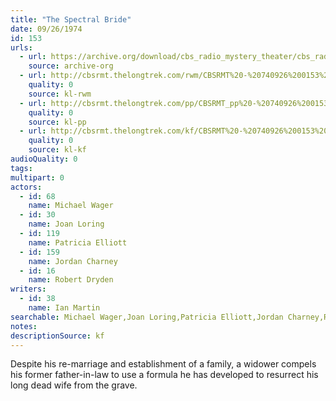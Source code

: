 ```yaml
---
title: "The Spectral Bride"
date: 09/26/1974
id: 153
urls: 
  - url: https://archive.org/download/cbs_radio_mystery_theater/cbs_radio_mystery_theater-0151-0200.zip/cbs_radio_mystery_theater-0151-0200%2Fcbsrmt_0153_the_spectral_bride.mp3
    source: archive-org
  - url: http://cbsrmt.thelongtrek.com/rwm/CBSRMT%20-%20740926%200153%20The%20Spectral%20Bride_rwm.mp3
    quality: 0
    source: kl-rwm
  - url: http://cbsrmt.thelongtrek.com/pp/CBSRMT_pp%20-%20740926%200153%20The%20Spectral%20Bride.mp3
    quality: 0
    source: kl-pp
  - url: http://cbsrmt.thelongtrek.com/kf/CBSRMT%20-%20740926%200153%20The%20Spectral%20Bride_kf.mp3
    quality: 0
    source: kl-kf
audioQuality: 0
tags: 
multipart: 0
actors:  
  - id: 68
    name: Michael Wager  
  - id: 30
    name: Joan Loring  
  - id: 119
    name: Patricia Elliott  
  - id: 159
    name: Jordan Charney  
  - id: 16
    name: Robert Dryden
writers:  
  - id: 38
    name: Ian Martin
searchable: Michael Wager,Joan Loring,Patricia Elliott,Jordan Charney,Robert Dryden Ian Martin
notes: 
descriptionSource: kf
---
```

Despite his re-marriage and establishment of a family, a widower compels his former father-in-law to use a formula he has developed to resurrect his long dead wife from the grave.
